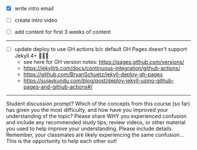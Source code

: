 - [x] write intro email
- [ ] create intro video
- [ ] add content for first 3 weeks of content



---

- [ ] update deploy to use GH actions b/c default GH Pages doesn't support Jekyll 4+ 🤦🏻‍♀️
  - see here for GH version notes: https://pages.github.com/versions/
  - https://jekyllrb.com/docs/continuous-integration/github-actions/
  - https://github.com/BryanSchuetz/jekyll-deploy-gh-pages
  - https://sujaykundu.com/blog/post/deploy-jekyll-using-github-pages-and-github-actions#/


---

Student discussion prompt?
Which of the concepts from this course (so far) has given you the most difficulty, and how have you improved your understanding of the topic? Please share WHY you experienced confusion and include any recommended study tips, review videos, or other material you used to help improve your understanding. Please include details. Remember, your classmates are likely experiencing the same confusion…This is the opportunity to help each other out!
